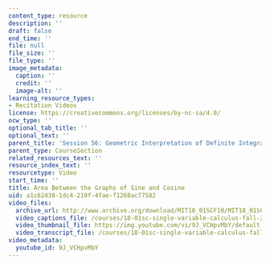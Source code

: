 ```yaml
---
content_type: resource
description: ''
draft: false
end_time: ''
file: null
file_size: ''
file_type: ''
image_metadata:
  caption: ''
  credit: ''
  image-alt: ''
learning_resource_types:
- Recitation Videos
license: https://creativecommons.org/licenses/by-nc-sa/4.0/
ocw_type: ''
optional_tab_title: ''
optional_text: ''
parent_title: 'Session 56: Geometric Interpretation of Definite Integrals'
parent_type: CourseSection
related_resources_text: ''
resource_index_text: ''
resourcetype: Video
start_time: ''
title: Area Between the Graphs of Sine and Cosine
uid: a1c62438-1dc4-219f-4fae-f1268ac77582
video_files:
  archive_url: http://www.archive.org/download/MIT18_01SCF10/MIT18_01SCF10Rec_42_300k.mp4
  video_captions_file: /courses/18-01sc-single-variable-calculus-fall-2010/aaa6a40b55a253ca8726da4bdc25297d_9J_VCHpvMbY.vtt
  video_thumbnail_file: https://img.youtube.com/vi/9J_VCHpvMbY/default.jpg
  video_transcript_file: /courses/18-01sc-single-variable-calculus-fall-2010/79fe68c39926026e34df3fab67806732_9J_VCHpvMbY.pdf
video_metadata:
  youtube_id: 9J_VCHpvMbY
---
```

